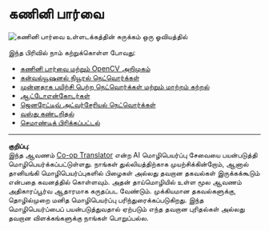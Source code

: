 <!--
CO_OP_TRANSLATOR_METADATA:
{
  "original_hash": "58a52f000089c1d8906a4daa4ab1169b",
  "translation_date": "2025-10-11T11:17:24+00:00",
  "source_file": "lessons/4-ComputerVision/README.md",
  "language_code": "ta"
}
-->
# கணினி பார்வை

![கணினி பார்வை உள்ளடக்கத்தின் சுருக்கம் ஒரு ஓவியத்தில்](../../../../translated_images/ai-computervision.6506ebebac3fbf76cdb78989d7d3dfea87e88285c0feaade53aa7804a22b248f.ta.png)

இந்த பிரிவில் நாம் கற்றுக்கொள்ள போவது:

* [கணினி பார்வை மற்றும் OpenCV அறிமுகம்](06-IntroCV/README.md)
* [கன்வல்யூஷனல் நியூரல் நெட்வொர்க்கள்](07-ConvNets/README.md)
* [முன்னதாக பயிற்சி பெற்ற நெட்வொர்க்கள் மற்றும் மாற்றம் கற்றல்](08-TransferLearning/README.md) 
* [ஆட்டோஎன்கோடர்கள்](09-Autoencoders/README.md)
* [ஜெனரேட்டிவ் அட்வர்சேரியல் நெட்வொர்க்கள்](10-GANs/README.md)
* [வஸ்து கண்டறிதல்](11-ObjectDetection/README.md)
* [செமாண்டிக் பிரிக்கப்பட்டல்](12-Segmentation/README.md)

---

**குறிப்பு**:  
இந்த ஆவணம் [Co-op Translator](https://github.com/Azure/co-op-translator) என்ற AI மொழிபெயர்ப்பு சேவையை பயன்படுத்தி மொழிபெயர்க்கப்பட்டுள்ளது. நாங்கள் துல்லியத்திற்காக முயற்சிக்கின்றோம், ஆனால் தானியங்கி மொழிபெயர்ப்புகளில் பிழைகள் அல்லது தவறான தகவல்கள் இருக்கக்கூடும் என்பதை கவனத்தில் கொள்ளவும். அதன் தாய்மொழியில் உள்ள மூல ஆவணம் அதிகாரப்பூர்வ ஆதாரமாக கருதப்பட வேண்டும். முக்கியமான தகவல்களுக்கு, தொழில்முறை மனித மொழிபெயர்ப்பு பரிந்துரைக்கப்படுகிறது. இந்த மொழிபெயர்ப்பைப் பயன்படுத்துவதால் ஏற்படும் எந்த தவறான புரிதல்கள் அல்லது தவறான விளக்கங்களுக்கு நாங்கள் பொறுப்பல்ல.